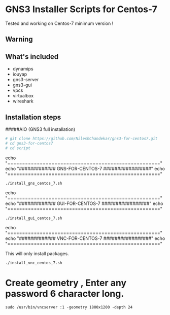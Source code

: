 # GNS3 Installer Scripts for Centos-7

Tested and working on Centos-7 minimum version !

## Warning


What's included
---------------
* dynamips
* iouyap
* gns3-server
* gns3-gui
* vpcs
* virtualbox
* wireshark

Installation steps
------------------
#####AIO (GNS3 full installation)

```bash
# git clone https://github.com/NileshChandekar/gns3-for-centos7.git
# cd gns3-for-centos7
# cd script
```

echo "===================================================="
echo "#############   GNS-FOR-CENTOS-7   #################"
echo "===================================================="

~~~
./install_gns_centos_7.sh
~~~

echo "===================================================="
echo "#############   GUI-FOR-CENTOS-7   #################"
echo "===================================================="

~~~
./install_gui_centos_7.sh
~~~

echo "===================================================="
echo "#############   VNC-FOR-CENTOS-7   #################"
echo "===================================================="

This will only install packages. 
~~~
./install_vnc_centos_7.sh
~~~

# Create geometry , Enter any password 6 character long. 

~~~
sudo /usr/bin/vncserver :1 -geometry 1800x1200 -depth 24       
~~~

